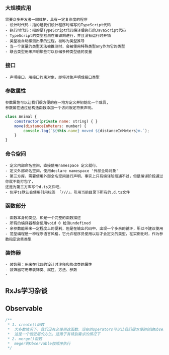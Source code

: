 ### 大规模应用
    需要众多开发者一同维护，具有一定复杂度的程序
    - 设计时代码：指的是我们设计程序时编写的TypeScript代码
    - 执行时代码：指的是TypeScript代码编译后执行的JavaScript代码
    - TypeScript的类型检测在编译期进行，并且没有运行时开销
    - 类型被自动推测出来的过程，被称为类型推导
    - 当一个变量的类型无法被推测时，会被使用特殊类型any作为它的类型
    - 联合类型用来声明那些可以存储多种类型值的变量

### 接口
    - 声明接口，用接口约束对象，即将对象声明成接口类型

### 参数属性
    参数属性可以让我们很方便的在一地方定义并初始化一个成员, 
    参数属性通过给构造函数添加一个访问限定符来声明。
```js
class Animal {
    constructor(private name: string) { }
    move(distanceInMeters: number) {
        console.log(`${this.name} moved ${distanceInMeters}m.`);
    }
}
```
### 命令空间
    - 定义内部命名空间，直接使用namespace 定义就行，
    - 定义外部命名空间，使用declare namespace '外部全局对象'
    - 第三方库，需要使用外部全名空间进行声明，事实上只有编译阶段通不过，但是编译阶段通过你就不能打包了，
    还是为第三方库写个d.ts文件吧，
    - 似乎ts默认会使用引用标签 「///」，引用当前目录下所有的.d.ts文件
    

### 函数部分
    - 函数本身的类型，即是一个完整的函数描述 
    - 所有的编译器都会使用void 0 检测undefined
    - 余参数能带来一定程度上的便利，但是在输出代码中，出现一个多余的循环，所以不建议使用
    - 范型编程是一种程序语言风格，它允许程序员使用以后才会定义的类型，在实例化时，作为参数指定这些类型

### 装饰器
    - 装饰器：用来在代码的设计时注释和修改类的属性
    - 装饰器可用来装饰类、属性、方法、参数
    - 

RxJs学习杂谈
---
 ## Observable
```javascript
/**
 * 1. create()函数
 *  大多数情况下，我们没有必使用这函数，现在的operators可以让我们很方便的创建Observable，
 *  这是一个很低层的方法，适用于有特别需求的情况下 
 * 2. merge()函数
 *  meger的Observable按顺序执行
 */

```

 